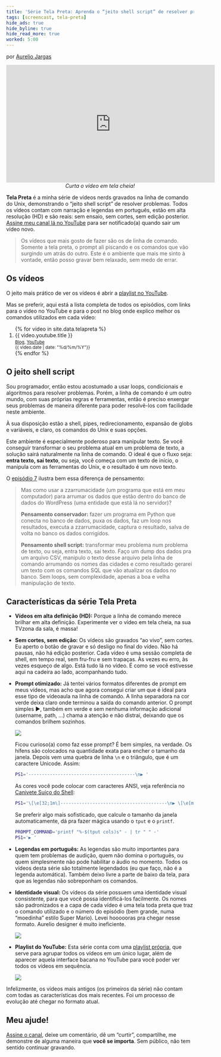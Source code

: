 ```yaml
---
title: 'Série Tela Preta: Aprenda o “jeito shell script” de resolver problemas'
tags: [screencast, tela-preta]
hide_ads: true
hide_byline: true
hide_read_more: true
worked: 5:00
---
```


por [Aurelio Jargas](http://aurelio.net/aurelio/)

<p><span class="embed-youtube" style="text-align:center; display: block;"><iframe class="youtube-player" width="560" height="315" src="https://www.youtube.com/embed/videoseries?list=PLkMH2SrZj2aiWw-t6rLgciBQqqoZZn5t1" frameborder="0" allowfullscreen></iframe>
<br><i>Curta o vídeo em tela cheia!</i></span></p>


**Tela Preta** é a minha série de vídeos nerds gravados na linha de comando do Unix, demonstrando o “jeito shell script” de resolver problemas. Todos os vídeos contam com narração e legendas em português, estão em alta resolução (HD) e são reais: sem ensaio, sem cortes, sem edição posterior. [Assine meu canal lá no YouTube](https://www.youtube.com/user/aureliojargas) para ser notificado(a) quando sair um vídeo novo.

> Os vídeos que mais gosto de fazer são os de linha de comando. Somente a tela preta, o prompt ali piscando e os comandos que vão surgindo um atrás do outro. Este é o ambiente que mais me sinto à vontade, então posso gravar bem relaxado, sem medo de errar.


## Os vídeos

O jeito mais prático de ver os vídeos é abrir a [playlist no YouTube](https://www.youtube.com/playlist?list=PLkMH2SrZj2aiWw-t6rLgciBQqqoZZn5t1).

Mas se preferir, aqui está a lista completa de todos os episódios, com links para o vídeo no YouTube e para o post no blog onde explico melhor os comandos utilizados em cada vídeo:

<ol>
{% for video in site.data.telapreta %}
    <li>
        {{ video.youtube.title }}
        <br>
        <small>
            <a href="{{ video.blog.url }}">Blog</a>,
            <a href="https://www.youtube.com/watch?v={{ video.youtube.id }}&amp;list=PLkMH2SrZj2aiWw-t6rLgciBQqqoZZn5t1">YouTube</a>
            <br>
            {{ video.date | date: "%d/%m/%Y"}}
        </small>
    </li>
{% endfor %}
</ol>

## O jeito shell script

Sou programador, então estou acostumado a usar loops, condicionais e algoritmos para resolver problemas. Porém, a linha de comando é um outro mundo, com suas próprias regras e ferramentas, então é preciso enxergar seus problemas de maneira diferente para poder resolvê-los com facilidade neste ambiente.

À sua disposição estão a shell, pipes, redirecionamento, expansão de globs e variáveis, e claro, os comandos do Unix e suas opções.

Este ambiente é especialmente poderoso para manipular texto. Se você conseguir transformar o seu problema atual em um problema de texto, a solução sairá naturalmente na linha de comando. O ideal é que o fluxo seja: **entra texto, sai texto**, ou seja, você começa com um texto de início, o manipula com as ferramentas do Unix, e o resultado é um novo texto.

O [episódio 7](http://aurelio.net/blog/2014/03/22/o-jeito-shell-script-de-resolver-problemas-4/) ilustra bem essa diferença de pensamento:

> Mas como usar a zzarrumacidade (um programa que está em meu computador) para arrumar os dados que estão dentro do banco de dados do WordPress (uma entidade que está lá no servidor)?
>
> **Pensamento conservador:** fazer um programa em Python que conecta no banco de dados, puxa os dados, faz um loop nos resultados, executa a zzarrumacidade, captura o resultado, salva de volta no banco os dados corrigidos.
>
> **Pensamento shell script:** transformar meu problema num problema de texto, ou seja, entra texto, sai texto. Faço um dump dos dados pra um arquivo CSV, manipulo o texto desse arquivo pela linha de comando arrumando os nomes das cidades e como resultado gerarei um texto com os comandos SQL que vão atualizar os dados no banco. Sem loops, sem complexidade, apenas a boa e velha manipulação de texto.


## Características da série Tela Preta

* **Vídeos em alta definição (HD):** Porque a linha de comando merece brilhar em alta definição. Experimente ver o vídeo em tela cheia, na sua TVzona da sala, é massa!

* **Sem cortes, sem edição:** Os vídeos são gravados “ao vivo”, sem cortes. Eu aperto o botão de gravar e só desligo no final do vídeo. Não há pausas, não há edição posterior. Cada vídeo é uma sessão completa de shell, em tempo real, sem fru-fru e sem trapaças. Às vezes eu erro, às vezes esqueço de algo. Está tudo lá no vídeo. É como se você estivesse aqui na cadeira ao lado, acompanhando tudo.

* **Prompt otimizado:** Já tentei vários formatos diferentes de prompt em meus vídeos, mas acho que agora consegui criar um que é ideal para esse tipo de vídeoaula na linha de comando. A linha separadora na cor verde deixa claro onde terminou a saída do comando anterior. O prompt simples ▶, também em verde e sem nenhuma informação adicional (username, path, …) chama a atenção e não distrai, deixando que os comandos brilhem sozinhos.

    ![](/img/tela-preta-prompt.png)

    Ficou curioso(a) como faz esse prompt? É bem simples, na verdade. Os hífens são colocados na quantidade exata para encher o tamanho da janela. Depois vem uma quebra de linha `\n` e o triângulo, que é um caractere Unicode. Assim:

    ```bash
    PS1='----------------------------------------\n▶ '
    ```

    As cores você pode colocar com caracteres ANSI, veja referência no [Canivete Suíço do Shell](http://aurelio.net/shell/canivete/#cores):

    ```bash
    PS1='\[\e[32;1m\]----------------------------------------\n▶ \[\e[m\]'
    ```

    Se preferir algo mais sofisticado, que calcule o tamanho da janela automaticamente, dá pra fazer mágica usando o `tput` e o `printf`.

    ```bash
    PROMPT_COMMAND='printf "%-$(tput cols)s" - | tr " " -'
    PS1='▶ '
    ```

* **Legendas em português:** As legendas são muito importantes para quem tem problemas de audição, quem não domina o português, ou quem simplesmente não pode habilitar o áudio no momento. Todos os vídeos desta série são totalmente legendados (eu que faço, não é a legenda automática). Também deixo livre a parte de baixo da tela, para que as legendas não sobreponham os comandos.

* **Identidade visual:** Os vídeos da série possuem uma identidade visual consistente, para que você possa identificá-los facilmente. Os nomes são padronizados e a capa de cada vídeo é uma tela toda preta que traz o comando utilizado e o número do episódio (bem grande, numa “moedinha” estilo Super Mario). Levei hoooooras pra chegar nesse formato. Aurelio designer é muito ineficiente.

    ![](/img/tela-preta-capas-4.png)

* **Playlist do YouTube:** Esta série conta com uma [playlist própria](https://www.youtube.com/playlist?list=PLkMH2SrZj2aiWw-t6rLgciBQqqoZZn5t1), que serve para agrupar todos os vídeos em um único lugar, além de aparecer aquela interface bacana no YouTube para você poder ver todos os vídeos em sequência.

    ![](/img/tela-preta-playlist.png)


Infelizmente, os vídeos mais antigos (os primeiros da série) não contam com todas as características dos mais recentes. Foi um processo de evolução até chegar no formato atual.


## Meu ajude!

[Assine o canal](https://www.youtube.com/user/aureliojargas), deixe um comentário, dê um “curtir”, compartilhe, me demonstre de alguma maneira que **você se importa**. Sem público, não tem sentido continuar gravando.
